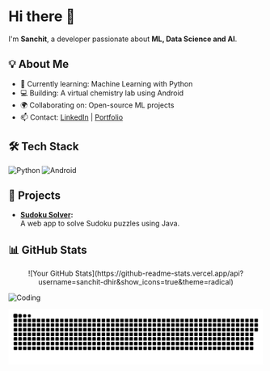 # Hi there 👋
I'm **Sanchit**, a developer passionate about **ML, Data Science and AI**.

## 💡 About Me
- 🌟 Currently learning: Machine Learning with Python
- 💻 Building: A virtual chemistry lab using Android
- 🌍 Collaborating on: Open-source ML projects
- 📫 Contact: [LinkedIn](https://linkedin.com/in/sanchit-dhir) | [Portfolio](https://sanchit-dhir.com)

## 🛠️ Tech Stack
![Python](https://img.shields.io/badge/Python-%2314354C.svg?style=flat&logo=python&logoColor=white)
![Android](https://img.shields.io/badge/Android-%3DDC84.svg?style=flat&logo=android&logoColor=white)

## 🌟 Projects
- **[Sudoku Solver](https://github.com/sanchit-dhir/sudoku-solver):**  
  A web app to solve Sudoku puzzles using Java.

## 📊 GitHub Stats
<p align="center">
![Your GitHub Stats](https://github-readme-stats.vercel.app/api?username=sanchit-dhir&show_icons=true&theme=radical)

![Coding](https://media.giphy.com/media/qgQUggAC3Pfv687qPC/giphy.gif)

![snake gif](https://github.com/sanchit-dhir/sanchit-dhir/blob/output/github-snake-dark.svg)
</p>
